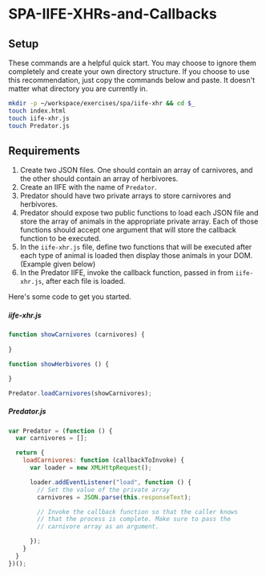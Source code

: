 # SPA-IIFE-XHRs-and-Callbacks
## Setup

These commands are a helpful quick start. You may choose to ignore them completely and create your own directory structure. If you choose to use this recommendation, just copy the commands below and paste. It doesn't matter what directory you are currently in.

```bash
mkdir -p ~/workspace/exercises/spa/iife-xhr && cd $_
touch index.html
touch iife-xhr.js
touch Predator.js
```

## Requirements

1. Create two JSON files. One should contain an array of carnivores, and the other should contain an array of herbivores.
1. Create an IIFE with the name of `Predator`.
1. Predator should have two private arrays to store carnivores and herbivores.
1. Predator should expose two public functions to load each JSON file and store the array of animals in the appropriate private array. Each of those functions should accept one argument that will store the callback function to be executed.
1. In the `iife-xhr.js` file, define two functions that will be executed after each type of animal is loaded then display those animals in your DOM. (Example given below)
1. In the Predator IIFE, invoke the callback function, passed in from `iife-xhr.js`, after each file is loaded.

Here's some code to get you started.

##### iife-xhr.js

```js
function showCarnivores (carnivores) {
  
}

function showHerbivores () {

}

Predator.loadCarnivores(showCarnivores);
```

##### Predator.js

```js
var Predator = (function () {
  var carnivores = [];

  return {
    loadCarnivores: function (callbackToInvoke) {
      var loader = new XMLHttpRequest();

      loader.addEventListener("load", function () {
        // Set the value of the private array
        carnivores = JSON.parse(this.responseText);

        // Invoke the callback function so that the caller knows
        // that the process is complete. Make sure to pass the 
        // carnivore array as an argument.

      });
    }
  }
})();
```
